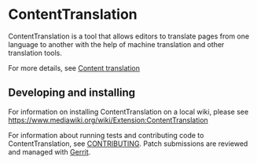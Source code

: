 # ContentTranslation

ContentTranslation is a tool that allows editors to translate
pages from one language to another with the help of machine
translation and other translation tools.

For more details, see  [Content translation][]
## Developing and installing

For information on installing ContentTranslation on a local wiki, please
see https://www.mediawiki.org/wiki/Extension:ContentTranslation

For information about running tests and contributing code to ContentTranslation,
see [CONTRIBUTING][]. Patch submissions are reviewed and managed with
[Gerrit][].

[Content translation]:      http://www.mediawiki.org/wiki/Content_translation
[CONTRIBUTING]:         CONTRIBUTING.md
[Gerrit]:            https://www.mediawiki.org/wiki/Gerrit
